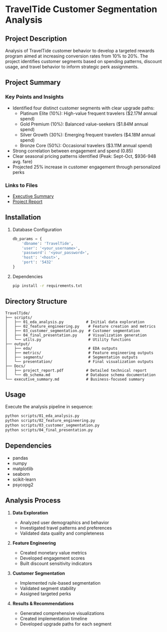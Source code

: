 # TravelTide Customer Segmentation Analysis

## Project Description
Analysis of TravelTide customer behavior to develop a targeted rewards program aimed at increasing conversion rates from 10% to 20%. The project identifies customer segments based on spending patterns, discount usage, and travel behavior to inform strategic perk assignments.

## Project Summary

### Key Points and Insights
- Identified four distinct customer segments with clear upgrade paths:
  - Platinum Elite (10%): High-value frequent travelers ($2.17M annual spend)
  - Gold Premium (10%): Balanced value-seekers ($1.84M annual spend)
  - Silver Growth (30%): Emerging frequent travelers ($4.18M annual spend)
  - Bronze Core (50%): Occasional travelers ($3.11M annual spend)
- Strong correlation between engagement and spend (0.85)
- Clear seasonal pricing patterns identified (Peak: Sept-Oct, $936-948 avg. fare)
- Projected 25% increase in customer engagement through personalized perks

### Links to Files
- [Executive Summary](executive_summary.md)
- [Project Report](project_report.pdf)

## Installation

1. Database Configuration
   ```python
   db_params = {
       'dbname': 'TravelTide',
       'user': '<your_username>',
       'password': '<your_password>',
       'host': '<host>',
       'port': '5432'
   }
   ```

2. Dependencies
   ```bash
   pip install -r requirements.txt
   ```

## Directory Structure
```
TravelTide/
├── scripts/
│   ├── 01_eda_analysis.py          # Initial data exploration
│   ├── 02_feature_engineering.py    # Feature creation and metrics
│   ├── 03_customer_segmentation.py  # Customer segmentation
│   ├── 04_final_presentation.py     # Visualization generation
│   └── utils.py                     # Utility functions
├── output/
│   ├── eda/                         # EDA outputs
│   ├── metrics/                     # Feature engineering outputs
│   ├── segments/                    # Segmentation outputs
│   └── presentation/                # Final visualization outputs
├── Docs/
│   ├── project_report.pdf          # Detailed technical report
│   └── db_schema.md                # Database schema documentation
└── executive_summary.md            # Business-focused summary
```

## Usage
Execute the analysis pipeline in sequence:
```bash
python scripts/01_eda_analysis.py
python scripts/02_feature_engineering.py
python scripts/03_customer_segmentation.py
python scripts/04_final_presentation.py
```

## Dependencies
- pandas
- numpy
- matplotlib
- seaborn
- scikit-learn
- psycopg2

## Analysis Process
1. **Data Exploration**
   - Analyzed user demographics and behavior
   - Investigated travel patterns and preferences
   - Validated data quality and completeness

2. **Feature Engineering**
   - Created monetary value metrics
   - Developed engagement scores
   - Built discount sensitivity indicators

3. **Customer Segmentation**
   - Implemented rule-based segmentation
   - Validated segment stability
   - Assigned targeted perks

4. **Results & Recommendations**
   - Generated comprehensive visualizations
   - Created implementation timeline
   - Developed upgrade paths for each segment 